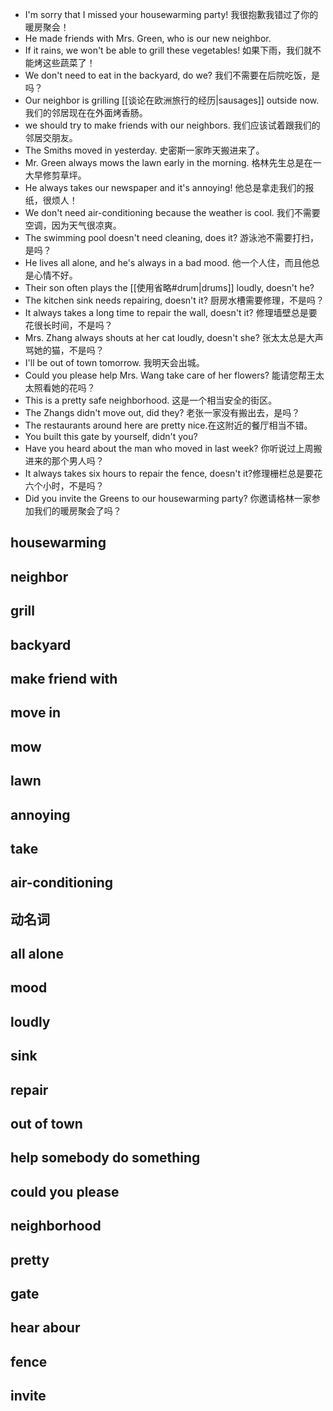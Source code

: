 - I'm sorry that I missed your housewarming party! 我很抱歉我错过了你的暖房聚会！
- He made friends with Mrs. Green, who is our new neighbor.
- If it rains, we won't be able to grill these vegetables! 如果下雨，我们就不能烤这些蔬菜了！
- We don't need to eat in the backyard, do we? 我们不需要在后院吃饭，是吗？
- Our neighbor is grilling [[谈论在欧洲旅行的经历|sausages]] outside now. 我们的邻居现在在外面烤香肠。
- we should try to make friends with our neighbors. 我们应该试着跟我们的邻居交朋友。
- The Smiths moved in yesterday. 史密斯一家昨天搬进来了。
- Mr. Green always mows the lawn early in the morning. 格林先生总是在一大早修剪草坪。
- He always takes our newspaper and it's annoying! 他总是拿走我们的报纸，很烦人！
- We don't need air-conditioning because the weather is cool. 我们不需要空调，因为天气很凉爽。
- The swimming pool doesn't need cleaning, does it? 游泳池不需要打扫，是吗？
- He lives all alone, and he's always in a bad mood. 他一个人住，而且他总是心情不好。
- Their son often plays the [[使用省略#drum|drums]] loudly, doesn't he?
- The kitchen sink needs repairing, doesn't it? 厨房水槽需要修理，不是吗？
- It always takes a long time to repair the wall, doesn't it? 修理墙壁总是要花很长时间，不是吗？
- Mrs. Zhang always shouts at her cat loudly, doesn't she? 张太太总是大声骂她的猫，不是吗？
- I'll be out of town tomorrow. 我明天会出城。
- Could you please help Mrs. Wang take care of her flowers? 能请您帮王太太照看她的花吗？
- This is a pretty safe neighborhood. 这是一个相当安全的街区。
- The Zhangs didn't move out, did they? 老张一家没有搬出去，是吗？
- The restaurants around here are pretty nice.在这附近的餐厅相当不错。
- You built this gate by yourself, didn't you?
- Have you heard about the man who moved in last week? 你听说过上周搬进来的那个男人吗？
- It always takes six hours to repair the fence, doesn't it?修理栅栏总是要花六个小时，不是吗？
- Did you invite the Greens to our housewarming party? 你邀请格林一家参加我们的暖房聚会了吗？

## housewarming

## neighbor

## grill

## backyard

## make friend with

## move in

## mow

## lawn

## annoying

## take

## air-conditioning

## 动名词

## all alone

## mood

## loudly

## sink

## repair

## out of town

## help somebody do something

## could you please

## neighborhood

## pretty

## gate

## hear abour

## fence

## invite
